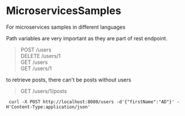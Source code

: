 # MicroservicesSamples
For microservices samples in different languages

Path variables are very important as they are part of rest endpoint.

> POST /users  
> DELETE /users/1  
> GET /users  
> GET /users/1

to retrieve posts, there can't be posts without users
> GET /users/1/posts

```
 curl -X POST http://localhost:8080/users -d'{"firstName":"AD"}' -H'Content-Type:application/json'
```




